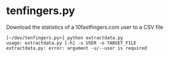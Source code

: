 tenfingers.py
=============

Download the statistics of a 10fastfingers.com user to a CSV file

```
[~/dev/tenfingers.py>] python extractdata.py 
usage: extractdata.py [-h] -u USER -o TARGET_FILE
extractdata.py: error: argument -u/--user is required
```
